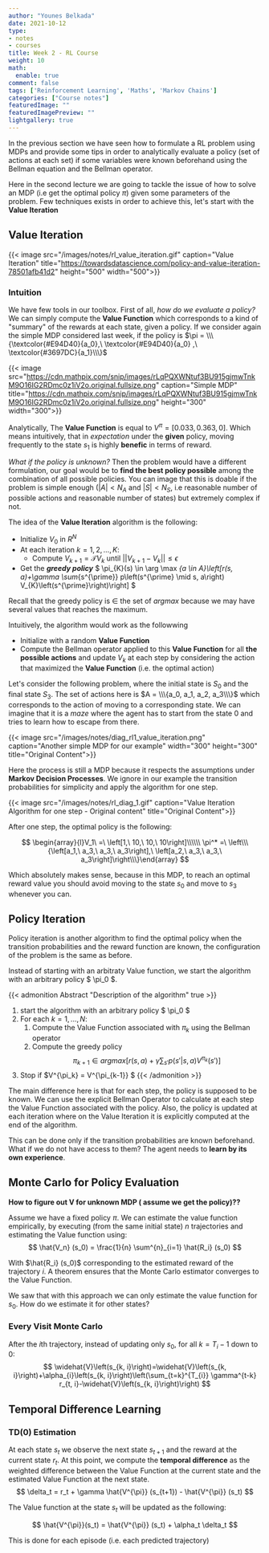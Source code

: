 ```yaml
---
author: "Younes Belkada"
date: 2021-10-12
type:
- notes
- courses
title: Week 2 - RL Course
weight: 10
math:
  enable: true
comment: false
tags: ['Reinforcement Learning', 'Maths', 'Markov Chains']
categories: ["Course notes"]
featuredImage: ""
featuredImagePreview: ""
lightgallery: true
---
```


In the previous section we have seen how to formulate a RL problem using MDPs and provide some tips in order to analytically evaluate a policy (set of actions at each set) if some variables were known beforehand using the Bellman equation and the Bellman operator.

Here in the second lecture we are going to tackle the issue of how to solve an MDP (i.e get the optimal policy $\pi$) given some parameters of the problem. Few techniques exists in order to achieve this, let's start with the **Value Iteration**

## Value Iteration

{{< image src="/images/notes/rl_value_iteration.gif" caption="Value Iteration" title="https://towardsdatascience.com/policy-and-value-iteration-78501afb41d2" height="500" width="500">}}


### Intuition

We have few tools in our toolbox. First of all, *how do we evaluate a policy?* We can simply compute the **Value Function** which corresponds to a kind of "summary" of the rewards at each state, given a policy. If we consider again the simple MDP considered last week, if the policy is $\pi = \\\{\textcolor{#E94D40}{a_0},\ \textcolor{#E94D40}{a_0} ,\ \textcolor{#3697DC}{a_1}\\\}$

{{< image src="https://cdn.mathpix.com/snip/images/rLqPQXWNtuf3BU915gjmwTnkM9O16IG2RDmc0z1iV2o.original.fullsize.png" caption="Simple MDP" title="https://cdn.mathpix.com/snip/images/rLqPQXWNtuf3BU915gjmwTnkM9O16IG2RDmc0z1iV2o.original.fullsize.png" height="300" width="300">}}

Analytically, The **Value Function** is equal to $V^\pi = [0.033, 0.363, 0]$. Which means intuitively, that in *expectation* under the **given** policy, moving frequently to the state $s_1$ is highly **benefic** in terms of reward.

*What if the policy is unknown?* Then the problem would have a different formulation, our goal would be to **find the best policy possible** among the combination of all possible policies. You can image that this is doable if the problem is simple enough ($|A| < N_A$ and $|S| < N_S$, i.e reasonable number of possible actions and reasonable number of states) but extremely complex if not.
 
The idea of the **Value Iteration** algorithm is the following:
* Initialize $V_0$ in $R^N$
* At each iteration $k = 1,2,...,K$:
    * Compute $V_{k+1} = \mathcal{T}V_k$ until $|| V_{k+1} - V_k || \leq \epsilon$
* Get the ***greedy policy*** $
\pi_{K}(s) \in \arg \max _{a \in A}\left[r(s, a)+\gamma \sum_{s^{\prime}} p\left(s^{\prime} \mid s, a\right) V_{K}\left(s^{\prime}\right)\right]
$

Recall that the greedy policy is $\in$ the set of $argmax$ because we may have several values that reaches the maximum.

Intuitively, the algorithm would work as the followwing
* Initialize with a random **Value Function**
* Compute the Bellman operator applied to this **Value Function** for all **the possible actions** and update $V_k$ at each step by considering the action that maximized the **Value Function** (i.e. the optimal action)

Let's consider the following problem, where the initial state is $S_0$ and the final state $S_3$. The set of actions here is $A = \\\{a_0, a_1, a_2, a_3\\\}$ which corresponds to the action of moving to a corresponding state. We can imagine that it is a *maze* where the agent has to start from the state 0 and tries to learn how to escape from there.


{{< image src="/images/notes/diag_rl1_value_iteration.png" caption="Another simple MDP for our example" width="300" height="300" title="Original Content">}}

Here the process is still a MDP because it respects the assumptions under **Markov Decision Processes**. We ignore in our example the transition probabilities for simplicity and apply the algorithm for one step.

{{< image src="/images/notes/rl_diag_1.gif" caption="Value Iteration Algorithm for one step - Original content" title="Original Content">}}

After one step, the optimal policy is the following:

$$ \begin{array}{l}V_1\ =\ \left[1,\ 10,\ 10,\ 10\right]\\\\\\ \pi^* =\ \left\\\{\left[a_1,\ a_3,\ a_3,\ a_3\right],\ \left[a_2,\ a_3,\ a_3,\ a_3\right]\right\\\}\end{array} $$

Which absolutely makes sense, because in this MDP, to reach an optimal reward value you should avoid moving to the state $s_0$ and move to $s_3$ whenever you can.

## Policy Iteration

Policy iteration is another algorithm to find the optimal policy when the transition probabilities and the reward function are known, the configuration of the problem is the same as before.

Instead of starting with an arbitraty Value function, we start the algorithm with an arbitrary policy $ \pi_0 $.

{{< admonition Abstract "Description of the algorithm" true >}}
1. start the algorithm with an arbitrary policy $ \pi_0 $
2. For each $k = 1,...,N$:
    1. Compute the Value Function associated with $\pi_k$ using the Bellman operator
    2. Compute the greedy policy $$ \pi_{k+1} \in arg max [r(s, a) + \gamma \sum_{s'} p(s' | s, a) V^{\pi_k} (s')] $$
3. Stop if $V^{\pi_k} = V^{\pi_{k-1}} $
{{< /admonition >}}

The main difference here is that for each step, the policy is supposed to be known. We can use the explicit Bellman Operator to calculate at each step the Value Function associated with the policy. Also, the policy is updated at each iteration where on the Value Iteration it is explicitly computed at the end of the algorithm.

This can be done only if the transition probabilities are known beforehand. What if we do not have access to them? The agent needs to **learn by its own experience**.

## Monte Carlo for Policy Evaluation

**How to figure out V for unknown MDP ( assume we get the policy)??**

Assume we have a fixed policy $\pi$. We can estimate the value function empirically, by executing (from the same initial state) $n$ trajectories and estimating the Value function using:
$$
\hat{V_n} (s_0) = \frac{1}{n} \sum^{n}_{i=1} \hat{R_i} (s_0)
$$

With $\hat{R_i} (s_0)$ corresponding to the estimated reward of the trajectory $i$. A theorem ensures that the Monte Carlo estimator converges to the Value Function. 

We saw that with this approach we can only estimate the value function for $s_0$. How do we estimate it for other states?

### Every Visit Monte Carlo

After the $i$th trajectory, instead of updating only $s_0$, for all $k=T_i-1$ down to $0$:
$$
\widehat{V}\left(s_{k, i}\right)=\widehat{V}\left(s_{k, i}\right)+\alpha_{i}\left(s_{k, i}\right)\left(\sum_{t=k}^{T_{i}} \gamma^{t-k} r_{t, i}-\widehat{V}\left(s_{k, i}\right)\right)
$$

## Temporal Difference Learning

### TD(0) Estimation

At each state $s_t$ we observe the next state $s_{t+1}$ and the reward at the current state $r_t$. At this point, we compute the **temporal difference** as the weighted difference between the Value Function at the current state and the estimated Value Function at the next state.
$$
\delta_t = r_t + \gamma \hat{V^{\pi}} (s_{t+1}) - \hat{V^{\pi}} (s_t)
$$

The Value function at the state $s_t$ will be updated as the following:

$$
\hat{V^{\pi}}(s_t) = \hat{V^{\pi}} (s_t) + \alpha_t \delta_t 
$$

This is done for each episode (i.e. each predicted trajectory)

